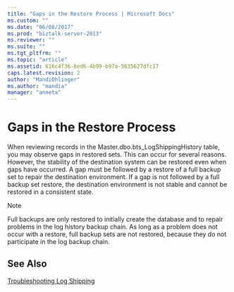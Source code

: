 ```yaml
---
title: "Gaps in the Restore Process | Microsoft Docs"
ms.custom: ""
ms.date: "06/08/2017"
ms.prod: "biztalk-server-2013"
ms.reviewer: ""
ms.suite: ""
ms.tgt_pltfrm: ""
ms.topic: "article"
ms.assetid: 616c4f36-8ed6-4b99-b97a-5635627dfc17
caps.latest.revision: 2
author: "MandiOhlinger"
ms.author: "mandia"
manager: "anneta"
---
```

# Gaps in the Restore Process
When reviewing records in the Master.dbo.bts_LogShippingHistory table, you may observe gaps in restored sets. This can occur for several reasons. However, the stability of the destination system can be restored even when gaps have occurred. A gap must be followed by a restore of a full backup set to repair the destination environment. If a gap is not followed by a full backup set restore, the destination environment is not stable and cannot be restored in a consistent state.  
  
> [!NOTE]  
>  Full backups are only restored to initially create the database and to repair problems in the log history backup chain. As long as a problem does not occur with a restore, full backup sets are not restored, because they do not participate in the log backup chain.  
  
## See Also  
 [Troubleshooting Log Shipping](../technical-guides/troubleshooting-log-shipping.md)